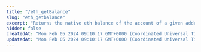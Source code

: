 ```yaml
---
title: "/eth_getBalance"
slug: "eth_getbalance"
excerpt: "Returns the native eth balance of the account of a given address."
hidden: false
createdAt: "Mon Feb 05 2024 09:10:17 GMT+0000 (Coordinated Universal Time)"
updatedAt: "Mon Feb 05 2024 09:10:17 GMT+0000 (Coordinated Universal Time)"
---
```

